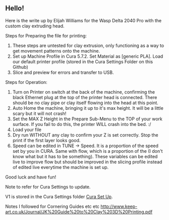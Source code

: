 ## Hello!

Here is the write up by Elijah Williams for the Wasp Delta 2040 Pro with the custom clay extruding head.

Steps for Preparing the file for printing:

1. These steps are untested for clay extrusion, only functioning as a way to get movement patterns onto the machine.
2. Set up Machine Profile in Cura 5.7.2. Set Material as [generic PLA]. Load our default printer profile (stored in the Cura Settings Folder on this Github)
3. Slice and preview for errors and transfer to USB.

Steps for Operation:

1. Turn on Printer on switch at the back of the machine, confirming the black Ethernet plug at the top of the printer head is connected. There should be no clay pipe or clay itself flowing into the head at this point.
2. Auto Home the machine, bringing it up to it's max height. It will be a little scary but it will not crash!
4. Set the MAX Z Height in the Prepare Sub-Menu to the TOP of your work surface. If you fail to do this, the printer WILL crash into the bed. :/
5. Load your file 
6. Dry run WITHOUT any clay to confirm your Z is set correctly. Stop the print if the first layer looks good.
7. Speed can be edited in TUNE -> Speed. It is a proportion of the speed set by you in CURA. Same with flow, which is a proportion of the (I don't know what but it has to be something). These variables can be edited live to improve flow but should be improved in the slicing profile instead of edited live everytime the machine is set up.

Good luck and have fun!

Note to refer for Cura Settings to update. 

V1 is stored in the Cura Settings folder [Cura Set Up](CuraSettings/).


Notes I followed for Cornering Guides etc etc
http://www.keep-art.co.uk/Journal/JK%20Guide%20to%20Clay%203D%20Printing.pdf
